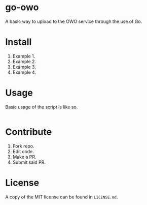 # go-owo

A basic way to upload to the OWO service through the use of Go.

# Install

1. Example 1.
2. Example 2.
3. Example 3.
4. Example 4.

# Usage

Basic usage of the script is like so.

```

```

# Contribute

1. Fork repo.
2. Edit code.
3. Make a PR.
4. Submit said PR.

# License

A copy of the MIT license can be found in `LICENSE.md`.
